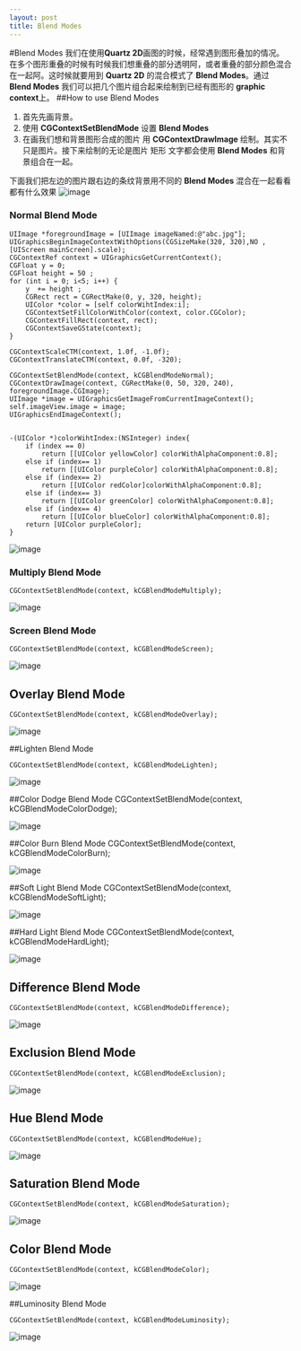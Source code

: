 ```yaml
---
layout: post
title: Blend Modes
---
```

#Blend Modes
我们在使用**Quartz 2D**画图的时候，经常遇到图形叠加的情况。在多个图形重叠的时候有时候我们想重叠的部分透明阿，或者重叠的部分颜色混合在一起阿。这时候就要用到 **Quartz 2D** 的混合模式了
**Blend Modes**。通过 **Blend Modes** 我们可以把几个图片组合起来绘制到已经有图形的
 **graphic context**上。
##How to use Blend Modes 
1. 首先先画背景。
2. 使用 **CGContextSetBlendMode** 设置 **Blend Modes** 
3. 在画我们想和背景图形合成的图片 用 **CGContextDrawImage** 绘制。其实不只是图片。接下来绘制的无论是图片 矩形 文字都会使用  **Blend Modes** 和背景组合在一起。

下面我们把左边的图片跟右边的条纹背景用不同的 **Blend Modes** 混合在一起看看都有什么效果
![image](http://sipdar.github.io/image/2014-03-18/1.png)

###	Normal Blend Mode

	UIImage *foregroundImage = [UIImage imageNamed:@"abc.jpg"];
	UIGraphicsBeginImageContextWithOptions(CGSizeMake(320, 320),NO ,[UIScreen mainScreen].scale);
	CGContextRef context = UIGraphicsGetCurrentContext();
	CGFloat y = 0;
	CGFloat height = 50 ;
	for (int i = 0; i<5; i++) {
		y  += height ;
		CGRect rect = CGRectMake(0, y, 320, height);
		UIColor *color = [self colorWihtIndex:i];
		CGContextSetFillColorWithColor(context, color.CGColor);
		CGContextFillRect(context, rect);
		CGContextSaveGState(context);
	}

	CGContextScaleCTM(context, 1.0f, -1.0f);
	CGContextTranslateCTM(context, 0.0f, -320);

	CGContextSetBlendMode(context, kCGBlendModeNormal);
	CGContextDrawImage(context, CGRectMake(0, 50, 320, 240), foregroundImage.CGImage);
	UIImage *image = UIGraphicsGetImageFromCurrentImageContext();
	self.imageView.image = image;	UIGraphicsEndImageContext();

	-(UIColor *)colorWihtIndex:(NSInteger) index{
		if (index == 0)
			return [[UIColor yellowColor] colorWithAlphaComponent:0.8];
		else if (index== 1)
			return [[UIColor purpleColor] colorWithAlphaComponent:0.8];
		else if (index== 2)
			return [[UIColor redColor]colorWithAlphaComponent:0.8];
		else if (index== 3)
			return [[UIColor greenColor] colorWithAlphaComponent:0.8];
		else if (index== 4)
			return [[UIColor blueColor] colorWithAlphaComponent:0.8];
		return [UIColor purpleColor];
	}
![image](http://sipdar.github.io/image/2014-03-18/normal.png)

### Multiply Blend Mode

	CGContextSetBlendMode(context, kCGBlendModeMultiply);
![image](http://sipdar.github.io/image/2014-03-18/Multiply.png)

### Screen Blend Mode
	CGContextSetBlendMode(context, kCGBlendModeScreen);
	
![image](http://sipdar.github.io/image/2014-03-18/Screen.png)

## Overlay Blend Mode
	CGContextSetBlendMode(context, kCGBlendModeOverlay);
	
![image](http://sipdar.github.io/image/2014-03-18/Overlay.png)

##Lighten Blend Mode
	CGContextSetBlendMode(context, kCGBlendModeLighten);
	
![image](http://sipdar.github.io/image/2014-03-18/Lighten.png)

##Color Dodge Blend Mode
	CGContextSetBlendMode(context, kCGBlendModeColorDodge);
	
![image](http://sipdar.github.io/image/2014-03-18/Overlay.png)

##Color Burn Blend Mode
	CGContextSetBlendMode(context, kCGBlendModeColorBurn);
	
![image](http://sipdar.github.io/image/2014-03-18/ColorBurn.png)

##Soft Light Blend Mode
	CGContextSetBlendMode(context, kCGBlendModeSoftLight);
	
![image](http://sipdar.github.io/image/2014-03-18/SoftLight.png)

##Hard Light Blend Mode
	CGContextSetBlendMode(context, kCGBlendModeHardLight);
	
![image](http://sipdar.github.io/image/2014-03-18/HardLight.png)

## Difference Blend Mode
	CGContextSetBlendMode(context, kCGBlendModeDifference);
	
![image](http://sipdar.github.io/image/2014-03-18/Difference.png)
## Exclusion Blend Mode
	CGContextSetBlendMode(context, kCGBlendModeExclusion);
	
![image](http://sipdar.github.io/image/2014-03-18/Exclusion.png)

## Hue Blend Mode
	CGContextSetBlendMode(context, kCGBlendModeHue);
	
![image](http://sipdar.github.io/image/2014-03-18/Hue.png)

## Saturation Blend Mode
	CGContextSetBlendMode(context, kCGBlendModeSaturation);
	
![image](http://sipdar.github.io/image/2014-03-18/Saturation.png)

## Color Blend Mode
	CGContextSetBlendMode(context, kCGBlendModeColor);
	
![image](http://sipdar.github.io/image/2014-03-18/Color.png)

##Luminosity Blend Mode

	CGContextSetBlendMode(context, kCGBlendModeLuminosity);
	
![image](http://sipdar.github.io/image/2014-03-18/Luminosity.png)

